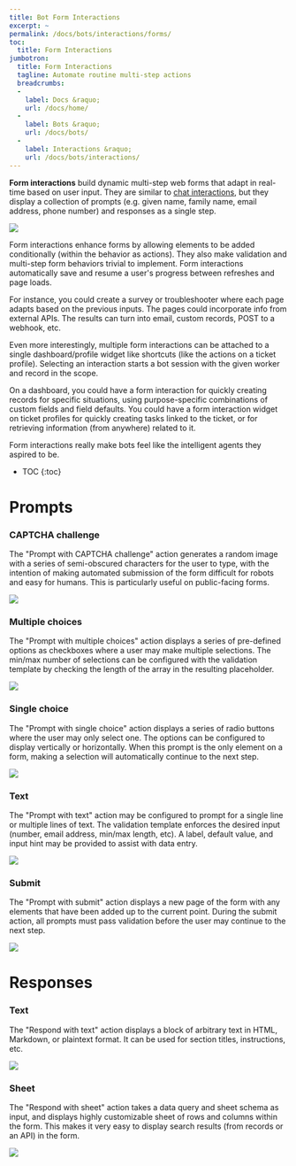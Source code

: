 ```yaml
---
title: Bot Form Interactions
excerpt: ~
permalink: /docs/bots/interactions/forms/
toc:
  title: Form Interactions
jumbotron:
  title: Form Interactions
  tagline: Automate routine multi-step actions 
  breadcrumbs:
  -
    label: Docs &raquo;
    url: /docs/home/
  -
    label: Bots &raquo;
    url: /docs/bots/
  -
    label: Interactions &raquo;
    url: /docs/bots/interactions/
---
```


**Form interactions** build dynamic multi-step web forms that adapt in real-time based on user input. They are similar to [chat interactions](/docs/bots/interactions/chat/), but they display a collection of prompts (e.g. given name, family name, email address, phone number) and responses as a single step.

<div class="cerb-screenshot">
<img src="/assets/images/releases/9.3/form-interactions.gif" class="screenshot">
</div>

Form interactions enhance forms by allowing elements to be added conditionally (within the behavior as actions). They also make validation and multi-step form behaviors trivial to implement. Form interactions automatically save and resume a user's progress between refreshes and page loads.

For instance, you could create a survey or troubleshooter where each page adapts based on the previous inputs. The pages could incorporate info from external APIs. The results can turn into email, custom records, POST to a webhook, etc.

Even more interestingly, multiple form interactions can be attached to a single dashboard/profile widget like shortcuts (like the actions on a ticket profile). Selecting an interaction starts a bot session with the given worker and record in the scope.

On a dashboard, you could have a form interaction for quickly creating records for specific situations, using purpose-specific combinations of custom fields and field defaults. You could have a form interaction widget on ticket profiles for quickly creating tasks linked to the ticket, or for retrieving information (from anywhere) related to it.

Form interactions really make bots feel like the intelligent agents they aspired to be.

* TOC
{:toc}

# Prompts

### CAPTCHA challenge

The "Prompt with CAPTCHA challenge" action generates a random image with a series of semi-obscured characters for the user to type, with the intention of making automated submission of the form difficult for robots and easy for humans. This is particularly useful on public-facing forms.

<div class="cerb-screenshot">
<img src="/assets/images/releases/9.3/form-interaction-prompt-captcha.png" class="screenshot">
</div>

### Multiple choices

The "Prompt with multiple choices" action displays a series of pre-defined options as checkboxes where a user may make multiple selections. The min/max number of selections can be configured with the validation template by checking the length of the array in the resulting placeholder.

<div class="cerb-screenshot">
<img src="/assets/images/releases/9.3/form-interaction-prompt-choices.png" class="screenshot">
</div>

### Single choice

The "Prompt with single choice" action displays a series of radio buttons where the user may only select one. The options can be configured to display vertically or horizontally. When this prompt is the only element on a form, making a selection will automatically continue to the next step.

<div class="cerb-screenshot">
<img src="/assets/images/releases/9.3/form-interaction-prompt-choice.png" class="screenshot">
</div>

### Text

The "Prompt with text" action may be configured to prompt for a single line or multiple lines of text. The validation template enforces the desired input (number, email address, min/max length, etc). A label, default value, and input hint may be provided to assist with data entry.

<div class="cerb-screenshot">
<img src="/assets/images/releases/9.3/form-interaction-prompt-text.png" class="screenshot">
</div>

### Submit

The "Prompt with submit" action displays a new page of the form with any elements that have been added up to the current point. During the submit action, all prompts must pass validation before the user may continue to the next step.

<div class="cerb-screenshot">
<img src="/assets/images/releases/9.3/form-interaction-prompt-submit.png" class="screenshot">
</div>

# Responses

### Text

The "Respond with text" action displays a block of arbitrary text in HTML, Markdown, or plaintext format. It can be used for section titles, instructions, etc.

<div class="cerb-screenshot">
<img src="/assets/images/releases/9.3/form-interaction-respond-text.png" class="screenshot">
</div>

### Sheet

The "Respond with sheet" action takes a data query and sheet schema as input, and displays highly customizable sheet of rows and columns within the form. This makes it very easy to display search results (from records or an API) in the form.

<div class="cerb-screenshot">
<img src="/assets/images/releases/9.3/form-interaction-respond-sheet.png" class="screenshot">
</div>
